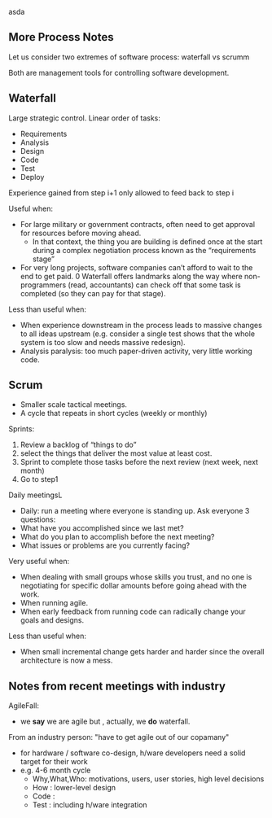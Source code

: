 asda

## More Process Notes

Let us consider two extremes of software process: waterfall vs scrumm


Both are management tools for controlling software development.

## Waterfall

Large strategic control. Linear order of tasks:
- Requirements
- Analysis
- Design
- Code
- Test
-  Deploy

Experience gained from step i+1 only allowed to feed back to step i

Useful when:

- For large military or government contracts, often need to get approval for resources before moving ahead.  
  - In that context, the thing you are building is defined once at the start during a complex negotiation process
       known as the “requirements stage”
- For very long projects, software companies can’t afford to wait to the end to get paid. 
  0 Waterfall offers landmarks along the way where non-programmers (read, accountants) can check off that some task is 
  completed (so they can pay for that stage).

Less than useful when:

- When experience downstream in the process leads to massive changes to all ideas upstream (e.g. consider a single test shows that the whole system is too slow and needs massive redesign).
- Analysis paralysis: too much paper-driven activity, very little working code.


## Scrum

- Smaller scale tactical meetings.
- A cycle that repeats in short cycles  (weekly or monthly)

Sprints:
1.    Review a backlog of “things to do”
2. select the things that deliver the most value at least cost.
3. Sprint to complete those tasks before the next review (next week, next month)
4. Go to step1

Daily meetingsL
- Daily: run a meeting where everyone is standing up.  Ask everyone 3 questions:
- What have you accomplished since we last met?
- What do you plan to accomplish before the next meeting?
- What issues or problems are you currently facing?

Very useful when:

- When dealing with small groups whose skills you trust, and no one is negotiating for specific dollar amounts before going ahead with the work.
- When running agile.
- When early feedback from running code can radically change your goals and designs.

Less than useful when:

- When small incremental change gets harder and harder since the overall architecture is now a mess.


## Notes from recent meetings with industry

AgileFall:
- we **say** we are agile but , actually, we **do** waterfall.

From an industry person: "have to get agile out of our copamany"
- for hardware / software co-design,  h/ware developers need a solid target for their work
- e.g. 4-6 month cycle
  - Why,What,Who: motivations, users, user stories, high level decisions
  - How : lower-level design
  - Code : 
  - Test : including h/ware integration


